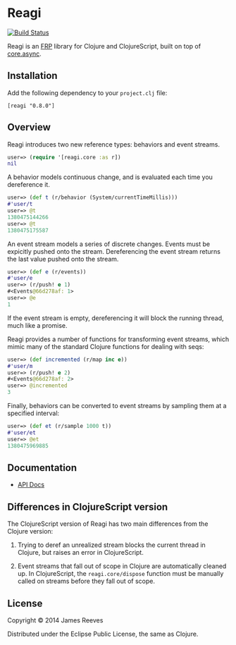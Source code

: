 # Reagi

[![Build Status](https://travis-ci.org/weavejester/reagi.png?branch=master)](https://travis-ci.org/weavejester/reagi)

Reagi is an [FRP][1] library for Clojure and ClojureScript, built on
top of [core.async][2].

[1]: http://en.wikipedia.org/wiki/Functional_reactive_programming
[2]: https://github.com/clojure/core.async

## Installation

Add the following dependency to your `project.clj` file:

    [reagi "0.8.0"]

## Overview

Reagi introduces two new reference types: behaviors and event streams.

```clojure
user=> (require '[reagi.core :as r])
nil
```

A behavior models continuous change, and is evaluated each time you
dereference it.


```clojure
user=> (def t (r/behavior (System/currentTimeMillis)))
#'user/t
user=> @t
1380475144266
user=> @t
1380475175587
```

An event stream models a series of discrete changes. Events must be
expicitly pushed onto the stream. Dereferencing the event stream
returns the last value pushed onto the stream.

```clojure
user=> (def e (r/events))
#'user/e
user=> (r/push! e 1)
#<Events@66d278af: 1>
user=> @e
1
```

If the event stream is empty, dereferencing it will block the running
thread, much like a promise.

Reagi provides a number of functions for transforming event streams,
which mimic many of the standard Clojure functions for dealing with
seqs:

```clojure
user=> (def incremented (r/map inc e))
#'user/m
user=> (r/push! e 2)
#<Events@66d278af: 2>
user=> @incremented
3
```

Finally, behaviors can be converted to event streams by sampling them
at a specified interval:

```clojure
user=> (def et (r/sample 1000 t))
#'user/et
user=> @et
1380475969885
```

## Documentation

* [API Docs](http://weavejester.github.io/reagi/reagi.core.html)


## Differences in ClojureScript version

The ClojureScript version of Reagi has two main differences from the
Clojure version:

1. Trying to deref an unrealized stream blocks the current thread in
   Clojure, but raises an error in ClojureScript.

2. Event streams that fall out of scope in Clojure are automatically
   cleaned up. In ClojureScript, the `reagi.core/dispose` function
   must be manually called on streams before they fall out of scope.


## License

Copyright © 2014 James Reeves

Distributed under the Eclipse Public License, the same as Clojure.
